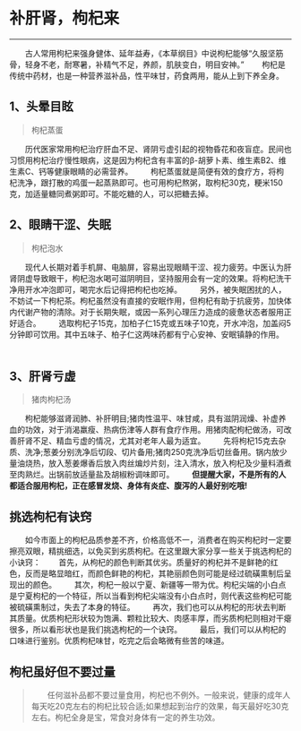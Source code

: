 ﻿<!--
author: 孙华琛
date: 2017-06-01
title: 补肝肾，枸杞来
tags: 健康生活
category: 健康生活
status: publish
summary: 补肝肾枸杞来
-->

# 补肝肾，枸杞来

---

　　古人常用枸杞来强身健体、延年益寿，《本草纲目》中说枸杞能够“久服坚筋骨，轻身不老，耐寒暑，补精气不足，养颜，肌肤变白，明目安神。”
　　枸杞是传统中药材，也是一种营养滋补品，性平味甘，药食两用，能从上到下养全身。

## 1、头晕目眩
> 枸杞蒸蛋

　　历代医家常用枸杞治疗肝血不足、肾阴亏虚引起的视物昏花和夜盲症。民间也习惯用枸杞治疗慢性眼病，这是因为枸杞含有丰富的β-胡萝卜素、维生素B2、维生素C、钙等健康眼睛的必需营养。
　　枸杞蒸蛋就是简便有效的食疗方，将枸杞洗净，跟打散的鸡蛋一起蒸熟即可。也可用枸杞熬粥，取枸杞30克，粳米150克，加适量糖同煮粥即可。不能吃糖的人，可以把糖去掉。


## 2、眼睛干涩、失眠
> 枸杞泡水

　　现代人长期对着手机屏、电脑屏，容易出现眼睛干涩、视力疲劳。中医认为肝肾阴虚导致眼干，枸杞泡水喝可滋阴明目，坚持服用会有一定的效果。将枸杞洗干净用开水冲泡即可，喝完水后记得把枸杞也吃掉。
　　另外，被失眠困扰的人，不妨试一下枸杞茶。枸杞虽然没有直接的安眠作用，但枸杞有助于抗疲劳，加快体内代谢产物的清除。对于长期失眠，或因一系列心理压力造成的疲惫状态者服用正好适合。
　　选取枸杞子15克，加柏子仁15克或五味子10克，开水冲泡，加盖闷5分钟即可饮用。其中五味子、柏子仁这两味药都有宁心安神、安眠镇静的作用。
　　
## 3、肝肾亏虚
> 猪肉枸杞汤

　　枸杞能够滋肾润肺、补肝明目;猪肉性温平、味甘咸，具有滋阴润燥、补虚养血的功效，对于消渴羸瘦、热病伤津等人群有食疗作用。用猪肉配枸杞做汤，可改善肝肾不足、精血亏虚的情况，尤其对老年人最为适宜。
　　先将枸杞15克去杂质、洗净;葱姜分别洗净后切段、切片备用;猪肉250克洗净后切丝备用。锅内放少量油烧热，放入葱姜爆香后放入肉丝煸炒片刻，注入清水，放入枸杞及少量料酒煮至肉熟烂。出锅前放适量盐及胡椒粉调味即可。
　　**但提醒大家，不是所有的人都适合服用枸杞，正在感冒发烧、身体有炎症、腹泻的人最好别吃哦!**  

## 挑选枸杞有诀窍

　　如今市面上的枸杞品质参差不齐，价格高低不一，消费者在购买枸杞时一定要擦亮双眼，精挑细选，以免买到劣质枸杞。在这里跟大家分享一些关于挑选枸杞的小诀窍：
　　首先，从枸杞的颜色判断其优劣。质量好的枸杞并不是鲜艳的红色，反而是略显暗红，而颜色鲜艳的枸杞，其艳丽颜色则可能是经过硫磺熏制后呈现出的颜色。
　　其次，枸杞一般以宁夏、新疆等一带为优。枸杞尖端的小白点是宁夏枸杞的一个特征，所以当看到枸杞尖端没有小白点时，则代表这些枸杞可能被硫磺熏制过，失去了本身的特征。
　　再次，我们也可以从枸杞的形状去判断其质量。优质枸杞形状较为饱满、颗粒比较大、肉感丰厚，而劣质枸杞则相对干瘪很多，所以看形状也是我们挑选枸杞的一个诀窍。
　　最后，我们可以从枸杞的口味进行鉴别。优质枸杞味甘，吃完之后会略微有些苦的味道。
　　
## 枸杞虽好但不要过量
> 　　任何滋补品都不要过量食用，枸杞也不例外。一般来说，健康的成年人每天吃20克左右的枸杞比较合适;如果想起到治疗的效果，每天最好吃30克左右。枸杞全身是宝，常食对身体有一定的养生功效。
